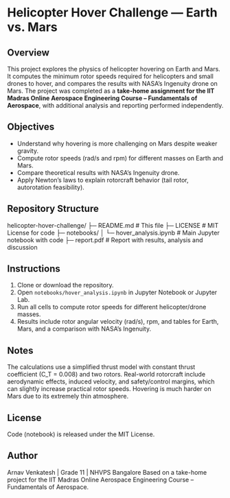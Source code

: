 # Helicopter Hover Challenge — Earth vs. Mars

## Overview
This project explores the physics of helicopter hovering on Earth and Mars. It computes the minimum rotor speeds required for helicopters and small drones to hover, and compares the results with NASA’s Ingenuity drone on Mars. The project was completed as a **take-home assignment for the IIT Madras Online Aerospace Engineering Course – Fundamentals of Aerospace**, with additional analysis and reporting performed independently.

## Objectives
- Understand why hovering is more challenging on Mars despite weaker gravity.
- Compute rotor speeds (rad/s and rpm) for different masses on Earth and Mars.
- Compare theoretical results with NASA’s Ingenuity drone.
- Apply Newton’s laws to explain rotorcraft behavior (tail rotor, autorotation feasibility).

## Repository Structure
helicopter-hover-challenge/
├─ README.md # This file
├─ LICENSE # MIT License for code
├─ notebooks/
│ └─ hover_analysis.ipynb # Main Jupyter notebook with code
├─ report.pdf #  Report with results, analysis and discussion

## Instructions
1. Clone or download the repository.
2. Open `notebooks/hover_analysis.ipynb` in Jupyter Notebook or Jupyter Lab.
3. Run all cells to compute rotor speeds for different helicopter/drone masses.
4. Results include rotor angular velocity (rad/s), rpm, and tables for Earth, Mars, and a comparison with NASA’s Ingenuity.
   

## Notes
The calculations use a simplified thrust model with constant thrust coefficient (C_T = 0.008) and two rotors.
Real-world rotorcraft include aerodynamic effects, induced velocity, and safety/control margins, which can slightly increase practical rotor speeds.
Hovering is much harder on Mars due to its extremely thin atmosphere.

## License
Code (notebook) is released under the MIT License.

## Author
Arnav Venkatesh | Grade 11 | NHVPS Bangalore
Based on a take-home project for the IIT Madras Online Aerospace Engineering Course – Fundamentals of Aerospace.
